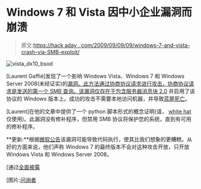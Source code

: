 # Windows 7 和 Vista 因中小企业漏洞而崩溃

> 原文:[https://hack aday . com/2009/09/09/09/windows-7-and-vista-crash-via-SMB-exploit/](https://hackaday.com/2009/09/09/windows-7-and-vista-crash-via-smb-exploit/)

![vista_dx10_bsod](../Images/88df5d727b681346600df2a9bd4c1c4c.png "vista_dx10_bsod")

[Laurent Gaffié]发现了一个影响 Windows Vista、Windows 7 和 Windows Server 2008(未经证实)的[漏洞。此方法通过协商协议请求进行攻击，协商协议请求是发送的第一个 SMB 查询。该漏洞仅存在于包含](http://g-laurent.blogspot.com/2009/09/windows-vista7-smb20-negotiate-protocol.html)[服务器消息块 2.0](http://en.wikipedia.org/wiki/Server_Message_Block#SMB2) 并启用了该协议的 Windows 版本上。成功的攻击不需要本地访问机器，并导致[蓝屏死亡](http://en.wikipedia.org/wiki/Bsod)。

[Laurent]在他的文章中提供了一个 python 脚本形式的概念证明(请， [white hat](http://en.wikipedia.org/wiki/White_hat) 仅使用)。此漏洞没有修补程序，但禁用 SMB 协议将保护您的系统，直到有可用的修补程序。

**更新:**根据[微软公告](http://www.microsoft.com/technet/security/advisory/975497.mspx)该漏洞可能导致代码执行，使其比我们想象的更糟糕。从好的方面来说，他们声称 Windows 7 的最终版本不会对这种攻击开放，只开放 Windows Vista 和 Windows Server 2008。

[通过[全面披露](http://seclists.org/fulldisclosure/2009/Sep/0039.html)

[图片:[问询者](http://www.theinquirer.net/inquirer/news/1042793/windows-vista-dx10-bsod-pictured)